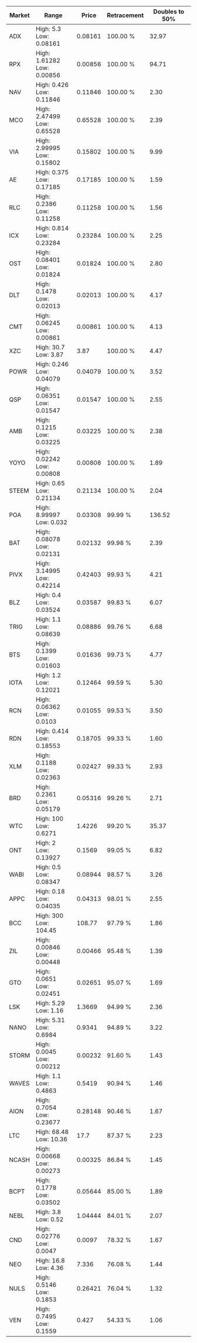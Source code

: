 | Market | Range | Price| Retracement | Doubles to 50% |
| --- | --- | --- | --- | --- |
| ADX | High: 5.3<br />Low: 0.08161 | 0.08161 | 100.00 % | 32.97 |
| RPX | High: 1.61282<br />Low: 0.00856 | 0.00856 | 100.00 % | 94.71 |
| NAV | High: 0.426<br />Low: 0.11846 | 0.11846 | 100.00 % | 2.30 |
| MCO | High: 2.47499<br />Low: 0.65528 | 0.65528 | 100.00 % | 2.39 |
| VIA | High: 2.99995<br />Low: 0.15802 | 0.15802 | 100.00 % | 9.99 |
| AE | High: 0.375<br />Low: 0.17185 | 0.17185 | 100.00 % | 1.59 |
| RLC | High: 0.2386<br />Low: 0.11258 | 0.11258 | 100.00 % | 1.56 |
| ICX | High: 0.814<br />Low: 0.23284 | 0.23284 | 100.00 % | 2.25 |
| OST | High: 0.08401<br />Low: 0.01824 | 0.01824 | 100.00 % | 2.80 |
| DLT | High: 0.1478<br />Low: 0.02013 | 0.02013 | 100.00 % | 4.17 |
| CMT | High: 0.06245<br />Low: 0.00861 | 0.00861 | 100.00 % | 4.13 |
| XZC | High: 30.7<br />Low: 3.87 | 3.87 | 100.00 % | 4.47 |
| POWR | High: 0.246<br />Low: 0.04079 | 0.04079 | 100.00 % | 3.52 |
| QSP | High: 0.06351<br />Low: 0.01547 | 0.01547 | 100.00 % | 2.55 |
| AMB | High: 0.1215<br />Low: 0.03225 | 0.03225 | 100.00 % | 2.38 |
| YOYO | High: 0.02242<br />Low: 0.00808 | 0.00808 | 100.00 % | 1.89 |
| STEEM | High: 0.65<br />Low: 0.21134 | 0.21134 | 100.00 % | 2.04 |
| POA | High: 8.99997<br />Low: 0.032 | 0.03308 | 99.99 % | 136.52 |
| BAT | High: 0.08078<br />Low: 0.02131 | 0.02132 | 99.98 % | 2.39 |
| PIVX | High: 3.14995<br />Low: 0.42214 | 0.42403 | 99.93 % | 4.21 |
| BLZ | High: 0.4<br />Low: 0.03524 | 0.03587 | 99.83 % | 6.07 |
| TRIG | High: 1.1<br />Low: 0.08639 | 0.08886 | 99.76 % | 6.68 |
| BTS | High: 0.1399<br />Low: 0.01603 | 0.01636 | 99.73 % | 4.77 |
| IOTA | High: 1.2<br />Low: 0.12021 | 0.12464 | 99.59 % | 5.30 |
| RCN | High: 0.06362<br />Low: 0.0103 | 0.01055 | 99.53 % | 3.50 |
| RDN | High: 0.414<br />Low: 0.18553 | 0.18705 | 99.33 % | 1.60 |
| XLM | High: 0.1188<br />Low: 0.02363 | 0.02427 | 99.33 % | 2.93 |
| BRD | High: 0.2361<br />Low: 0.05179 | 0.05316 | 99.26 % | 2.71 |
| WTC | High: 100<br />Low: 0.6271 | 1.4226 | 99.20 % | 35.37 |
| ONT | High: 2<br />Low: 0.13927 | 0.1569 | 99.05 % | 6.82 |
| WABI | High: 0.5<br />Low: 0.08347 | 0.08944 | 98.57 % | 3.26 |
| APPC | High: 0.18<br />Low: 0.04035 | 0.04313 | 98.01 % | 2.55 |
| BCC | High: 300<br />Low: 104.45 | 108.77 | 97.79 % | 1.86 |
| ZIL | High: 0.00846<br />Low: 0.00448 | 0.00466 | 95.48 % | 1.39 |
| GTO | High: 0.0651<br />Low: 0.02451 | 0.02651 | 95.07 % | 1.69 |
| LSK | High: 5.29<br />Low: 1.16 | 1.3669 | 94.99 % | 2.36 |
| NANO | High: 5.31<br />Low: 0.6984 | 0.9341 | 94.89 % | 3.22 |
| STORM | High: 0.0045<br />Low: 0.00212 | 0.00232 | 91.60 % | 1.43 |
| WAVES | High: 1.1<br />Low: 0.4863 | 0.5419 | 90.94 % | 1.46 |
| AION | High: 0.7054<br />Low: 0.23677 | 0.28148 | 90.46 % | 1.67 |
| LTC | High: 68.48<br />Low: 10.36 | 17.7 | 87.37 % | 2.23 |
| NCASH | High: 0.00668<br />Low: 0.00273 | 0.00325 | 86.84 % | 1.45 |
| BCPT | High: 0.1778<br />Low: 0.03502 | 0.05644 | 85.00 % | 1.89 |
| NEBL | High: 3.8<br />Low: 0.52 | 1.04444 | 84.01 % | 2.07 |
| CND | High: 0.02776<br />Low: 0.0047 | 0.0097 | 78.32 % | 1.67 |
| NEO | High: 16.8<br />Low: 4.36 | 7.336 | 76.08 % | 1.44 |
| NULS | High: 0.5146<br />Low: 0.1853 | 0.26421 | 76.04 % | 1.32 |
| VEN | High: 0.7495<br />Low: 0.1559 | 0.427 | 54.33 % | 1.06 |
